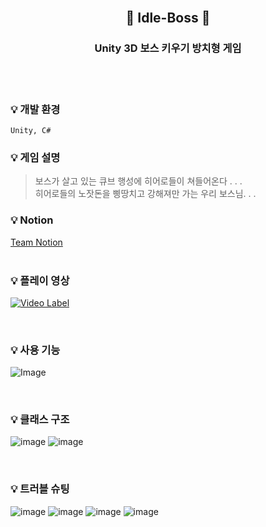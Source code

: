 <br/>

## <p align="center">  👾 Idle-Boss 👾 

### <p align="center"> Unity 3D 보스 키우기 방치형 게임 </p> 

<br/>
<br/>

### :bulb: 개발 환경
```
Unity, C#
```
### :bulb: 게임 설명

> 보스가 살고 있는 큐브 행성에 히어로들이 쳐들어온다 . . .  
히어로들의 노잣돈을 삥땅치고 강해져만 가는 우리 보스님. . .
> 

### :bulb: Notion    
[Team Notion](https://teamsparta.notion.site/Z1-ce7f9790aa424f2c89cc06ca71a237bb)  
<br/>

### :bulb: 플레이 영상
[![Video Label](http://img.youtube.com/vi/RaC-uk-1UJQ/0.jpg)](https://www.youtube.com/watch?v=RaC-uk-1UJQ)

<br/>

### :bulb: 사용 기능
![Image](https://github.com/A1-ZZon/Idle-Boss-Public/assets/43170505/cd9e336a-9784-44ca-a6ce-cd183ce02a1c)

<br/>

### :bulb: 클래스 구조
![image](https://github.com/A1-ZZon/Idle-Boss-Public/assets/43170505/c9d7014b-5745-4f41-b7ac-71376c0aa24e)
![image](https://github.com/A1-ZZon/Idle-Boss-Public/assets/43170505/3410c77f-0249-4209-a682-63441f2f96c4)

<br/>

### :bulb: 트러블 슈팅
![image](https://github.com/A1-ZZon/.github/assets/43170505/0837ec04-e30e-4332-9309-f1c662eb873a)
![image](https://github.com/A1-ZZon/.github/assets/43170505/d5631c8a-f4f2-4066-99d5-dabfe3346d08)
![image](https://github.com/A1-ZZon/.github/assets/43170505/3ee5d2dc-d579-4508-a05f-89f9c767cc94)
![image](https://github.com/A1-ZZon/.github/assets/43170505/643da7ee-a801-4c00-b973-abbf44a5b9f1)








